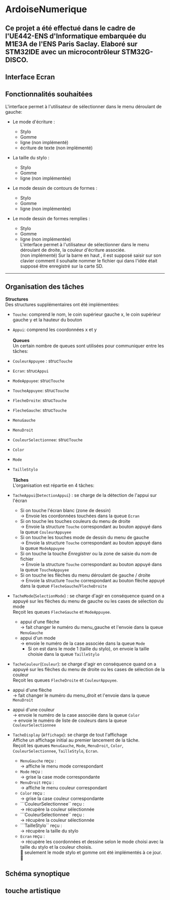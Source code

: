 # ArdoiseNumerique
Ce projet a été effectué dans le cadre de l'UE442-ENS d'Informatique embarquée du M1E3A de l'ENS Paris Saclay. Elaboré sur STM32IDE avec un microcontrôleur STM32G-DISCO.
---
## Interface Ecran
## Fonctionnalités souhaitées
L'interface permet à l'utilisateur de sélectionner dans le menu déroulant de gauche:
- Le mode d'écriture :
  - Stylo
  - Gomme
  - ligne (non implémenté)
  - écriture de texte (non implémenté)
- La taille du stylo :
  - Stylo
  - Gomme
  - ligne (non implémentée)
 
- Le mode dessin de contours de formes :
  - Stylo
  - Gomme
  - ligne (non implémentée)
 
- Le mode dessin de formes remplies :
  - Stylo
  - Gomme
  - ligne (non implémentée) <br>
L'interface permet à l'utilisateur de sélectionner dans le menu déroulant de droite, la couleur d'écriture associée.<br>
(non implémenté) Sur la barre en haut , il est supposé saisir sur son clavier comment il souhaite nommer le fichier qui dans l'idée était supposé être enregistré sur la carte SD.
---
## Organisation des tâches 
**Structures**<br>
Des structures supplémentaires ont été implémentées:
- ```Touche```: comprend le nom, le coin supérieur gauche x, le coin supérieur gauche y et la hauteur du bouton
- ```Appui```: comprend les coordonnées x et y <br>
<br>**Queues**<br>
Un certain nombre de queues sont utilisées pour communiquer entre les tâches:
- ```CouleurAppuyee``` : struc```Touche```
- ```Ecran```: struc```Appui```
- ```ModeAppuyee```: struc```Touche```
- ```ToucheAppuyee```: struc```Touche```
- ```FlecheDroite```: struc```Touche```
- ```FlecheGauche```: struc```Touche```
- ```MenuGauche```
- ```MenuDroit```
- ```CouleurSelectionnee```: struc```Touche```
- ```Color```
- ```Mode```
- ```TailleStylo```<br>
<br>**Tâches**<br>
L'organisation est répartie en 4 tâches:
- ```TacheAppui```(```DetectionAppui```) : se charge de la détection de l'appui sur l'écran<br>
   - Si on touche l'écran blanc (zone de dessin) <br>→ Envoie les coordonnées touchées dans la queue ```Ecran```
  - Si on touche les touches couleurs du menu de droite <br>→ Envoie la structure ```Touche``` correspondant au bouton appuyé dans la queue ```CouleurAppuyee```
  - Si on touche les touches mode de dessin du menu de gauche <br>→ Envoie la structure ```Touche``` correspondant au bouton appuyé dans la queue ```ModeAppuyee```
  - Si on touche la touche *Enregistrer* ou la zone de saisie du nom de fichier <br>→ Envoie la structure ```Touche``` correspondant au bouton appuyé dans la queue ```ToucheAppuyee```
  - Si on touche les flèches du menu déroulant de gauche / droite <br>→ Envoie la structure ```Touche``` correspondant au bouton flèche appuyé dans la queue ```FlecheGauche```/```FlecheDroite```

- ```TacheMode```(```SelectionMode```) : se charge d'agir en conséquence quand on a appuyé sur les flèches du menu de gauche ou les cases de sélection du mode <br>
Reçoit les queues ```FlecheGauche``` et ```ModeAppuyee```.
  - appui d'une flèche <br> → fait changer le numéro du menu_gauche et l'envoie dans la queue ```MenuGauche```
  - appui d'un mode <br> → envoie le numéro de la case associée dans la queue  ```Mode ```
    - Si on est dans le mode 1 (taille du stylo), on envoie la taille choisie dans la queue  ```TailleStylo ```
      
-  ```TacheCouleur```(```Couleur```): se charge d'agir en conséquence quand on a appuyé sur les flèches du menu de droite ou les cases de sélection de la couleur <br>
Reçoit les queues ```FlecheDroite``` et ```CouleurAppuyee```.
  -  appui d'une flèche <br> → fait changer le numéro du menu_droit et l'envoie dans la queue ```MenuDroit```
  - appui d'une couleur <br> → envoie le numéro de la case associée dans la queue  ```Color ```
    <br> → envoie le numéro de liste de couleurs dans la queue  ```CouleurSelectionnee```
   
- ```TacheDisplay``` (```Affichage```): se charge de tout l'affichage <br>
Affiche un affichage initial au premier lancement de la tâche.<br>
Reçoit les queues ```MenuGauche```, ```Mode```, ```MenuDroit```, ```Color```, ```CouleurSelectionnee```, ```TailleStylo```, ```Ecran```.
  - ```MenuGauche``` reçu : <br>
→ affiche le menu mode correspondant
  - ```Mode``` reçu : <br>
→ grise la case mode correspondante
  - ```MenuDroit``` reçu : <br>
→ affiche le menu couleur correspondant
  -  ```Color``` reçu : <br>
→ grise la case couleur correspondante
  -  ```CouleurSelectionnee`` reçu : <br>
→   récupère la couleur sélectionnée
  -  ```CouleurSelectionnee`` reçu : <br>
→   récupère la couleur sélectionnée
  -  ```TailleStylo`` reçu : <br>
→   récupère la taille du stylo
   -  ```Ecran``` reçu : <br>
→   récupère les coordonnées et dessine selon le mode choisi avec la taille du stylo et la couleur choisis.
<br> 🔴 seulement le mode stylo et gomme ont été implémentés à ce jour. 🔴



## Schéma synoptique





## touche artistique 
